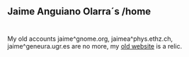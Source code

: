 ## Jaime Anguiano Olarra´s /home


```markdown

```


### 

My old accounts jaime^gnome.org, jaimea^phys.ethz.ch, jaime^geneura.ugr.es are no more, my [old website](http://monoevo.sf.net/jaime) is a relic.
